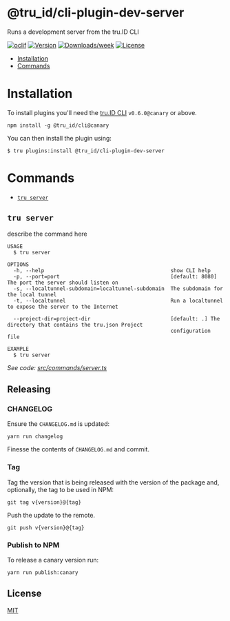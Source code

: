 @tru_id/cli-plugin-dev-server
=============================

Runs a development server from the tru.ID CLI

[![oclif](https://img.shields.io/badge/cli-oclif-brightgreen.svg)](https://oclif.io)
[![Version](https://img.shields.io/npm/v/@tru_id/cli-plugin-dev-server.svg)](https://npmjs.org/package/@tru_id/cli-plugin-dev-server)
[![Downloads/week](https://img.shields.io/npm/dw/@tru_id/cli-plugin-dev-server.svg)](https://npmjs.org/package/@tru_id/cli-plugin-dev-server)
[![License](https://img.shields.io/npm/l/@tru_id/cli-plugin-dev-server.svg)](https://github.com/tru-ID/cli-plugin-dev-server/blob/master/package.json)

<!-- toc -->
* [Installation](#installation)
* [Commands](#commands)
<!-- tocstop -->

# Installation

To install plugins you'll need the [tru.ID CLI](https://github.com/tru-ID/cli) `v0.6.0@canary` or above.

```
npm install -g @tru_id/cli@canary
```

You can then install the plugin using:

```sh-session
$ tru plugins:install @tru_id/cli-plugin-dev-server
```

# Commands
<!-- commands -->
* [`tru server`](#tru-server)

## `tru server`

describe the command here

```
USAGE
  $ tru server

OPTIONS
  -h, --help                                         show CLI help
  -p, --port=port                                    [default: 8080] The port the server should listen on
  -s, --localtunnel-subdomain=localtunnel-subdomain  The subdomain for the local tunnel
  -t, --localtunnel                                  Run a localtunnel to expose the server to the Internet

  --project-dir=project-dir                          [default: .] The directory that contains the tru.json Project
                                                     configuration file

EXAMPLE
  $ tru server
```

_See code: [src/commands/server.ts](https://github.com/tru-ID/cli-plugin-dev-server/blob/v0.0.2/src/commands/server.ts)_
<!-- commandsstop -->

## Releasing

### CHANGELOG

Ensure the `CHANGELOG.md` is updated:

```
yarn run changelog
```

Finesse the contents of `CHANGELOG.md` and commit.

### Tag

Tag the version that is being released with the version of the package and, optionally, the tag to be used in NPM:

```
git tag v{version}@{tag}
```

Push the update to the remote.

```
git push v{version}@{tag}
```

### Publish to NPM

To release a canary version run:

```
yarn run publish:canary
```

## License

[MIT](LICENSE)
